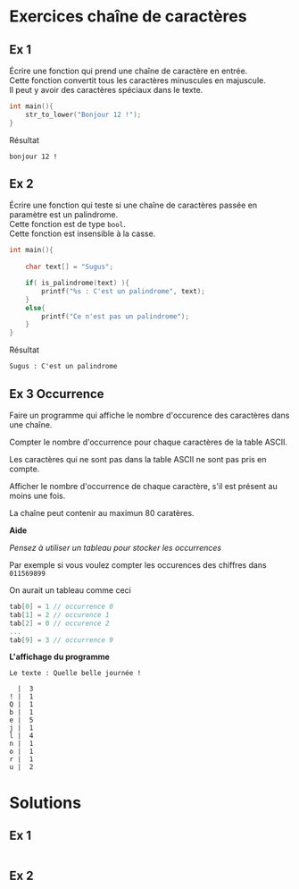 # Exercices chaîne de caractères

## Ex 1

Écrire une fonction qui prend une chaîne de caractère en entrée.  
Cette fonction convertit tous les caractères minuscules en majuscule.  
Il peut y avoir des caractères spéciaux dans le texte.  

```c
int main(){
    str_to_lower("Bonjour 12 !");
}
```

Résultat
```console
bonjour 12 !
```

## Ex 2

Écrire une fonction qui teste si une chaîne de caractères passée en paramètre est un palindrome.  
Cette fonction est de type `bool`.  
Cette fonction est insensible à la casse.  

```c
int main(){
    
    char text[] = "Sugus";

    if( is_palindrome(text) ){
        printf("%s : C'est un palindrome", text);
    }
    else{
        printf("Ce n'est pas un palindrome");
    }
}
```

Résultat
```console
Sugus : C'est un palindrome
```


## Ex 3 Occurrence

Faire un programme qui affiche le nombre d'occurence des caractères dans une chaîne.

Compter le nombre d'occurrence pour chaque caractères de la table ASCII.

Les caractères qui ne sont pas dans la table ASCII ne sont pas pris en compte.

Afficher le nombre d'occurrence de chaque caractère, s'il est présent au moins une fois.

La chaîne peut contenir au maximun 80 caratères.

**Aide**

*Pensez à utiliser un tableau pour stocker les occurrences*

Par exemple si vous voulez compter les occurences des chiffres dans `011569899`

On aurait un tableau comme ceci

```c
tab[0] = 1 // occurrence 0
tab[1] = 2 // occurence 1
tab[2] = 0 // occurence 2
...
tab[9] = 3 // occurrence 9
```

**L'affichage du programme**

```console
Le texte : Quelle belle journée !

  |  3
! |  1
Q |  1
b |  1
e |  5
j |  1
l |  4
n |  1
o |  1
r |  1
u |  2
```

# Solutions

## Ex 1
```C
```

## Ex 2
```C
```
